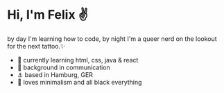 # Hi, I'm Felix ✌️

by day I'm learning how to code, by night I'm a queer nerd on the lookout for the next tattoo.✨

- 🌱 currently learning html, css, java & react
- 📰 background in communication 
- ⚓️ based in Hamburg, GER
- 🖤 loves minimalism and all black everything

